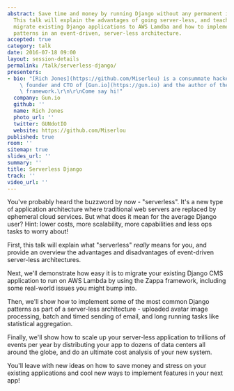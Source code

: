 ```yaml
---
abstract: Save time and money by running Django without any permanent infrastructure!
  This talk will explain the advantages of going server-less, and teach you how to
  migrate existing Django applications to AWS Lamdba and how to implement common Django
  patterns in an event-driven, server-less architecture.
accepted: true
category: talk
date: 2016-07-18 09:00
layout: session-details
permalink: /talk/serverless-django/
presenters:
- bio: "[Rich Jones](https://github.com/Miserlou) is a consummate hacker. He is the\
    \ founder and CTO of [Gun.io](https://gun.io) and the author of the [Zappa](https://blog.zappa.io)\
    \ framework.\r\n\r\nCome say hi!"
  company: Gun.io
  github: ''
  name: Rich Jones
  photo_url: ''
  twitter: GUNdotIO
  website: https://github.com/Miserlou
published: true
room: ''
sitemap: true
slides_url: ''
summary: ''
title: Serverless Django
track: ''
video_url: ''
---
```


You've probably heard the buzzword by now - "serverless". It's a new type of application architecture where traditional web servers are replaced by ephemeral cloud services. But what does it mean for the average Django user? Hint: lower costs, more scalability, more capabilities and less ops tasks to worry about!

First, this talk will explain what "serverless" _really_ means for you, and provide an overview the advantages and disadvantages of event-driven server-less architectures.

Next, we'll demonstrate how easy it is to migrate your existing Django CMS application to run on AWS Lambda by using the Zappa framework, including some real-world issues you might bump into.

Then, we'll show how to implement some of the most common Django patterns as part of a server-less architecture - uploaded avatar image processing, batch and timed sending of email, and long running tasks like statistical aggregation.

Finally, we'll show how to scale up your server-less application to trillions of events per year by distributing your app to dozens of data centers all around the globe, and do an ultimate cost analysis of your new system.

You'll leave with new ideas on how to save money and stress on your existing applications and cool new ways to implement features in your next app!